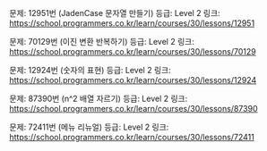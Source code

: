 문제: 12951번 (JadenCase 문자열 만들기)
등급: Level 2
링크: https://school.programmers.co.kr/learn/courses/30/lessons/12951


문제: 70129번 (이진 변환 반복하기)
등급: Level 2
링크: https://school.programmers.co.kr/learn/courses/30/lessons/70129


문제: 12924번 (숫자의 표현)
등급: Level 2
링크: https://school.programmers.co.kr/learn/courses/30/lessons/12924


문제: 87390번 (n^2 배열 자르기)
등급: Level 2
링크: https://school.programmers.co.kr/learn/courses/30/lessons/87390


문제: 72411번 (메뉴 리뉴얼)
등급: Level 2
링크: https://school.programmers.co.kr/learn/courses/30/lessons/72411
